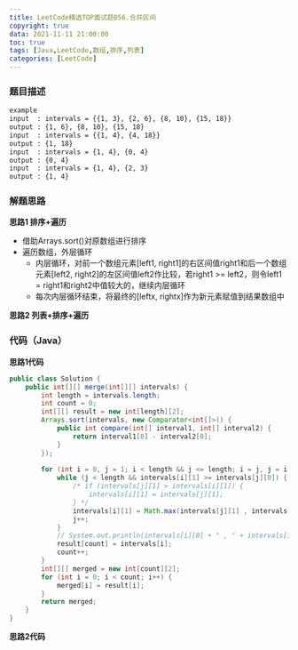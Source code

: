 ```yaml
---
title: LeetCode精选TOP面试题056.合并区间
copyright: true
data: 2021-11-11 21:00:00
toc: true
tags: [Java,LeetCode,数组,排序,列表]
categories: [LeetCode]
---
```

### 题目描述

```bash
example
input  : intervals = {{1, 3}, {2, 6}, {8, 10}, {15, 18}}
output : {1, 6}, {8, 10}, {15, 18}
input  : intervals = {{1, 4}, {4, 18}}
output : {1, 18}
input  : intervals = {1, 4}, {0, 4}
output : {0, 4}
input  : intervals = {1, 4}, {2, 3}
output : {1, 4}
```
<!--more-->
### 解题思路
**思路1 排序+遍历**

+ 借助Arrays.sort()对原数组进行排序
+ 遍历数组，外层循环
    - 内层循环，对前一个数组元素[left1, right1]的右区间值right1和后一个数组元素[left2, right2]的左区间值left2作比较，若right1 >= left2，则令left1 = right1和right2中值较大的，继续内层循环
    - 每次内层循环结束，将最终的[leftx, rightx]作为新元素赋值到结果数组中

**思路2 列表+排序+遍历**

### 代码（Java）
**思路1代码**
```java
public class Solution {
    public int[][] merge(int[][] intervals) {
        int length = intervals.length;
        int count = 0;
        int[][] result = new int[length][2];
        Arrays.sort(intervals, new Comparator<int[]>() {
            public int compare(int[] interval1, int[] interval2) {
                return interval1[0] - interval2[0];
            }
        });
                         
        for (int i = 0, j = 1; i < length && j <= length; i = j, j = i + 1) {
            while (j < length && intervals[i][1] >= intervals[j][0]) {
                /* if (intervals[j][1] > intervals[i][1]) {
                    intervals[i][1] = intervals[j][1];
                } */
                intervals[i][1] = Math.max(intervals[j][1] , intervals[i][1]);
                j++;
            }
            // System.out.println(intervals[i][0] + " , " + intervals[i][1]);
            result[count] = intervals[i];
            count++;
        }
        int[][] merged = new int[count][2];
        for (int i = 0; i < count; i++) {
            merged[i] = result[i];
        }
        return merged;
    }
}
```
**思路2代码**
```java

```